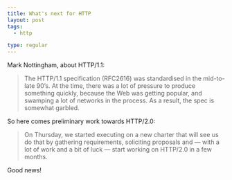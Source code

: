 ```yaml
---
title: What's next for HTTP
layout: post
tags:
  - http

type: regular
---
```


Mark Nottingham, about HTTP/1.1:

> The HTTP/1.1 specification (RFC2616) was standardised in the mid-to-late 90’s. At the time, there was a lot of pressure to produce something quickly, because the Web was getting popular, and swamping a lot of networks in the process. As a result, the spec is somewhat garbled.

So here comes preliminary work towards HTTP/2.0:

> On Thursday, we started executing on a new charter that will see us do that by gathering requirements, soliciting proposals and — with a lot of work and a bit of luck — start working on HTTP/2.0 in a few months.

Good news!

